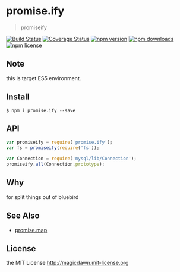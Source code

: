# promise.ify
> promiseify

[![Build Status](https://travis-ci.org/magicdawn/promise.ify.svg)](https://travis-ci.org/magicdawn/promise.ify)
[![Coverage Status](https://coveralls.io/repos/github/magicdawn/promise.ify/badge.svg?branch=master)](https://coveralls.io/github/magicdawn/promise.ify?branch=master)
[![npm version](https://img.shields.io/npm/v/promise.ify.svg)](https://www.npmjs.com/package/promise.ify)
[![npm downloads](https://img.shields.io/npm/dm/promise.ify.svg)](https://www.npmjs.com/package/promise.ify)
[![npm license](https://img.shields.io/npm/l/promise.ify.svg)](http://magicdawn.mit-license.org)

## Note
this is target ES5 environment.

## Install
```
$ npm i promise.ify --save
```

## API

```js
var promiseify = require('promise.ify');
var fs = promiseify(require('fs'));

var Connection = require('mysql/lib/Connection');
promiseify.all(Connection.prototype);
```

## Why

for split things out of bluebird

## See Also

- [promise.map](https://github.com/magicdawn/promise.map)

## License

the MIT License http://magicdawn.mit-license.org